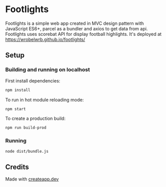 # Footlights

Footlights is a simple web app created in MVC design pattern with JavaScript ES6+, parcel as a bundler and axios to get data from api. Footlights uses scorebat API for display football highlights. 
It's deployed at https://wrobelwrb.github.io/footlights/

## Setup
### Building and running on localhost

First install dependencies:

```sh
npm install
```

To run in hot module reloading mode:

```sh
npm start
```

To create a production build:

```sh
npm run build-prod
```

### Running

```sh
node dist/bundle.js
```

## Credits

Made with [createapp.dev](https://createapp.dev/)

